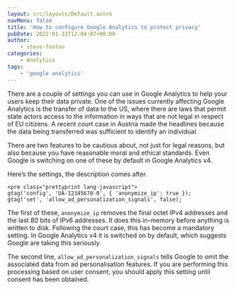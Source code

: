 ```yaml
---
layout: src/layouts/Default.astro
navMenu: false
title: 'How to configure Google Analytics to protect privacy'
pubDate: 2022-01-31T12:04:07+00:00
author:
    - steve-fenton
categories:
    - Analytics
tags:
    - 'google analytics'
---
```


There are a couple of settings you can use in Google Analytics to help your users keep their data private. One of the issues currently affecting Google Analytics is the transfer of data to the US, where there are laws that permit state actors access to the information in ways that are not legal in respect of EU citizens. A recent court case in Austria made the headlines because the data being transferred was sufficient to identify an individual.

There are two features to be cautious about, not just for legal reasons, but also because you have reasonable moral and ethical standards. Even Google is switching on one of these by default in Google Analytics v4.

Here’s the settings, the description comes after.

```
<pre class="prettyprint lang-javascript">
gtag('config', 'UA-12345678-0', { 'anonymize_ip': true });
gtag('set', 'allow_ad_personalization_signals', false);
```
The first of these, `anonymize_ip` removes the final octet IPv4 addresses and the last 80 bits of IPv6 addresses. It does this in-memory before anything is written to disk. Following the court case, this has become a mandatory setting. In Google Analytics v4 it is switched on by default, which suggests Google are taking this seriously.

The second line, `allow_ad_personalization_signals` tells Google to omit the associated data from ad personalisation features. If you are performing this processing based on user consent, you should apply this setting until consent has been obtained.